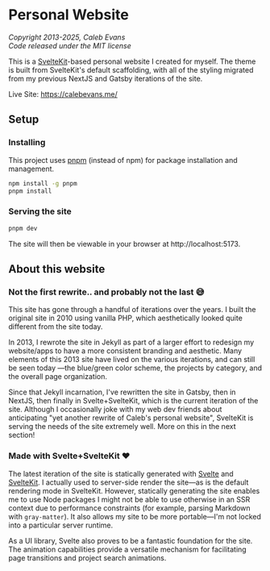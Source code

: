 # Personal Website

_Copyright 2013-2025, Caleb Evans_  
_Code released under the MIT license_

This is a [SvelteKit](https://kit.svelte.dev/)-based personal website I created
for myself. The theme is built from SvelteKit's default scaffolding, with all of
the styling migrated from my previous NextJS and Gatsby iterations of the site.

Live Site: https://calebevans.me/

## Setup

### Installing

This project uses [pnpm][pnpm] (instead of npm) for package installation and
management.

[pnpm]: https://pnpm.io/

```bash
npm install -g pnpm
pnpm install
```

### Serving the site

```bash
pnpm dev
```

The site will then be viewable in your browser at http://localhost:5173.

## About this website

### Not the first rewrite.. and probably not the last 😅

This site has gone through a handful of iterations over the years. I built the original site in 2010 using vanilla PHP, which aesthetically looked quite different from the site today.

In 2013, I rewrote the site in Jekyll as part of a larger effort to redesign my website/apps to have a more consistent branding and aesthetic. Many elements of this 2013 site have lived on the various iterations, and can still be seen today —the blue/green color scheme, the projects by category, and the overall page organization.

Since that Jekyll incarnation, I've rewritten the site in Gatsby, then in NextJS, then finally in Svelte+SvelteKit, which is the current iteration of the site. Although I occasionally joke with my web dev friends about anticipating "yet another rewrite of Caleb's personal website", SvelteKit is serving the needs of the site extremely well. More on this in the next section!

### Made with Svelte+SvelteKit ❤️

The latest iteration of the site is statically generated with [Svelte][svelte] and [SvelteKit][sveltekit]. I actually used to server-side render the site—as is the default rendering mode in SvelteKit. However, statically generating the site enables me to use Node packages I might not be able to use otherwise in an SSR context due to performance constraints (for example, parsing Markdown with `gray-matter`). It also allows my site to be more portable—I'm not locked into a particular server runtime.

As a UI library, Svelte also proves to be a fantastic foundation for the site. The animation capabilities provide a versatile mechanism for facilitating page transitions and project search animations.

[svelte]: https://svelte.dev/
[sveltekit]: https://kit.svelte.dev/
